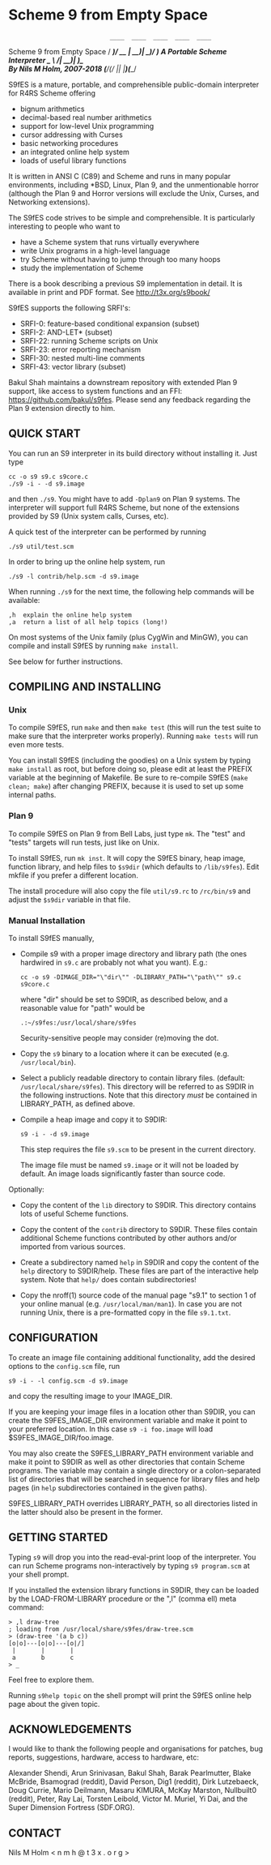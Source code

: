 Scheme 9 from Empty Space
=========================
                                ____  ____  ____  ____  ____
Scheme 9 from Empty Space      / ___)/ __ \|  __)|  __)/ ___)
A Portable Scheme Interpreter  \___ \\__  /|  __)|  __)\___ \
By Nils M Holm, 2007-2018      (____/(___/ |_|   |____)(____/

S9fES is a mature, portable, and comprehensible public-domain
interpreter for R4RS Scheme offering

- bignum arithmetics
- decimal-based real number arithmetics
- support for low-level Unix programming
- cursor addressing with Curses
- basic networking procedures
- an integrated online help system
- loads of useful library functions

It is written in ANSI C (C89) and Scheme and runs in many
popular environments, including *BSD, Linux, Plan 9, and the
unmentionable horror (although the Plan 9 and Horror versions
will exclude the Unix, Curses, and Networking extensions).

The S9fES code strives to be simple and comprehensible. It is
particularly interesting to people who want to

- have a Scheme system that runs virtually everywhere
- write Unix programs in a high-level language
- try Scheme without having to jump through too many hoops
- study the implementation of Scheme

There is a book describing a previous S9 implementation
in detail. It is available in print and PDF format. See
http://t3x.org/s9book/

S9fES supports the following SRFI's: 

- SRFI-0:  feature-based conditional expansion (subset)
- SRFI-2:  AND-LET*                            (subset)
- SRFI-22: running Scheme scripts on Unix
- SRFI-23: error reporting mechanism
- SRFI-30: nested multi-line comments
- SRFI-43: vector library                      (subset)

Bakul Shah maintains a downstream repository with extended
Plan 9 support, like access to system functions and an FFI:
https://github.com/bakul/s9fes.  Please send any feedback
regarding the Plan 9 extension directly to him.


## QUICK START

You can run an S9 interpreter in its build directory without
installing it. Just type

    cc -o s9 s9.c s9core.c
    ./s9 -i - -d s9.image

and then `./s9`. You might have to add `-Dplan9` on Plan 9 systems.
The interpreter will support full R4RS Scheme, but none of the
extensions provided by S9 (Unix system calls, Curses, etc).

A quick test of the interpreter can be performed by running

    ./s9 util/test.scm

In order to bring up the online help system, run

    ./s9 -l contrib/help.scm -d s9.image

When running `./s9` for the next time, the following help commands
will be available:

    ,h  explain the online help system
    ,a  return a list of all help topics (long!)

On most systems of the Unix family (plus CygWin and MinGW),
you can compile and install S9fES by running `make install`.

See below for further instructions.


## COMPILING AND INSTALLING

### Unix

To compile S9fES, run `make` and then `make test` (this will run
the test suite to make sure that the interpreter works properly).
Running `make tests` will run even more tests.

You can install S9fES (including the goodies) on a Unix system
by typing `make install` as root, but before doing so, please
edit at least the PREFIX variable at the beginning of Makefile.
Be sure to re-compile S9fES (`make clean; make`) after changing
PREFIX, because it is used to set up some internal paths.

### Plan 9

To compile S9fES on Plan 9 from Bell Labs, just type `mk`.
The "test" and "tests" targets will run tests, just like on
Unix.

To install S9fES, run `mk inst`. It will copy the S9fES binary,
heap image, function library, and help files to `$s9dir` (which
defaults to `/lib/s9fes`). Edit mkfile if you prefer a different
location.

The install procedure will also copy the file `util/s9.rc` to
`/rc/bin/s9` and adjust the `$s9dir` variable in that file.

### Manual Installation

To install S9fES manually,

- Compile s9 with a proper image directory and library path (the
  ones hardwired in `s9.c` are probably not what you want). E.g.:
  ```
  cc -o s9 -DIMAGE_DIR="\"dir\"" -DLIBRARY_PATH="\"path\"" s9.c s9core.c
  ```
  where "dir" should be set to S9DIR, as described below, and a
  reasonable value for "path" would be
  ```
  .:~/s9fes:/usr/local/share/s9fes
  ```

  Security-sensitive people may consider (re)moving the dot.

- Copy the `s9` binary to a location where it can be executed
  (e.g. `/usr/local/bin`).

- Select a publicly readable directory to contain library files.
  (default: `/usr/local/share/s9fes`). This directory will be
  referred to as S9DIR in the following instructions. Note
  that this directory *must* be contained in LIBRARY_PATH,
  as defined above.

- Compile a heap image and copy it to S9DIR:
  ```
  s9 -i - -d s9.image
  ```

  This step requires the file `s9.scm` to be present in the
  current directory.

  The image file must be named `s9.image` or it will not be
  loaded by default. An image loads significantly faster than
  source code.

Optionally:

- Copy the content of the `lib` directory to S9DIR. This
  directory contains lots of useful Scheme functions.

- Copy the content of the `contrib` directory to S9DIR. These
  files contain additional Scheme functions contributed by other
  authors and/or imported from various sources.

- Create a subdirectory named `help` in S9DIR and copy the
  content of the `help` directory to S9DIR/help. These files
  are part of the interactive help system. Note that `help/`
  does contain subdirectories!

- Copy the nroff(1) source code of the manual page "s9.1" to
  section 1 of your online manual (e.g. `/usr/local/man/man1`).
  In case you are not running Unix, there is a pre-formatted
  copy in the file `s9.1.txt`.


## CONFIGURATION

To create an image file containing additional functionality,
add the desired options to the `config.scm` file, run
```
s9 -i - -l config.scm -d s9.image
```
and copy the resulting image to your IMAGE_DIR.

If you are keeping your image files in a location other than
S9DIR, you can create the S9FES_IMAGE_DIR environment variable
and make it point to your preferred location. In this case
`s9 -i foo.image` will load $S9FES_IMAGE_DIR/foo.image.

You may also create the S9FES_LIBRARY_PATH environment variable
and make it point to S9DIR as well as other directories that
contain Scheme programs. The variable may contain a single
directory or a colon-separated list of directories that will be
searched in sequence for library files and help pages (in `help`
subdirectories contained in the given paths).

S9FES_LIBRARY_PATH overrides LIBRARY_PATH, so all directories
listed in the latter should also be present in the former.


## GETTING STARTED

Typing `s9` will drop you into the read-eval-print loop of the
interpreter. You can run Scheme programs non-interactively by
typing `s9 program.scm` at your shell prompt.

If you installed the extension library functions in S9DIR,
they can be loaded by the LOAD-FROM-LIBRARY procedure or the
",l" (comma ell) meta command:
```
> ,l draw-tree
; loading from /usr/local/share/s9fes/draw-tree.scm
> (draw-tree '(a b c))
[o|o]---[o|o]---[o|/]
 |       |       |
 a       b       c
> _
```
Feel free to explore them.

Running `s9help topic` on the shell prompt will print the S9fES
online help page about the given topic.


## ACKNOWLEDGEMENTS

I would like to thank the following people and organisations for
patches, bug reports, suggestions, hardware, access to hardware,
etc:

Alexander Shendi, Arun Srinivasan, Bakul Shah,
Barak Pearlmutter, Blake McBride, Bsamograd (reddit),
David Person, Dig1 (reddit), Dirk Lutzebaeck,
Doug Currie, Mario Deilmann, Masaru KIMURA,
McKay Marston, Nullbuilt0 (reddit), Peter, Ray Lai,
Torsten Leibold, Victor M. Muriel, Yi Dai,
and the Super Dimension Fortress (SDF.ORG).


## CONTACT

Nils M Holm < n m h @ t 3 x . o r g >

